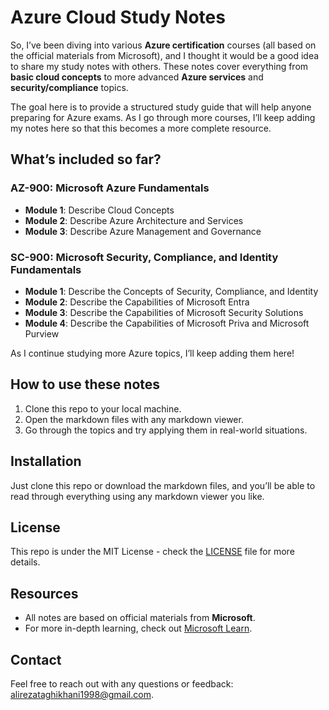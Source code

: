 # Azure Cloud Study Notes

So, I’ve been diving into various **Azure certification** courses (all based on the official materials from Microsoft), and I thought it would be a good idea to share my study notes with others. These notes cover everything from **basic cloud concepts** to more advanced **Azure services** and **security/compliance** topics.

The goal here is to provide a structured study guide that will help anyone preparing for Azure exams. As I go through more courses, I’ll keep adding my notes here so that this becomes a more complete resource.

## What’s included so far?

### AZ-900: Microsoft Azure Fundamentals
- **Module 1**: Describe Cloud Concepts
- **Module 2**: Describe Azure Architecture and Services
- **Module 3**: Describe Azure Management and Governance

### SC-900: Microsoft Security, Compliance, and Identity Fundamentals
- **Module 1**: Describe the Concepts of Security, Compliance, and Identity
- **Module 2**: Describe the Capabilities of Microsoft Entra
- **Module 3**: Describe the Capabilities of Microsoft Security Solutions
- **Module 4**: Describe the Capabilities of Microsoft Priva and Microsoft Purview

As I continue studying more Azure topics, I’ll keep adding them here!

## How to use these notes
1. Clone this repo to your local machine.
2. Open the markdown files with any markdown viewer.
3. Go through the topics and try applying them in real-world situations.

## Installation
Just clone this repo or download the markdown files, and you’ll be able to read through everything using any markdown viewer you like.

## License
This repo is under the MIT License - check the [LICENSE](LICENSE) file for more details.

## Resources
- All notes are based on official materials from **Microsoft**.
- For more in-depth learning, check out [Microsoft Learn](https://learn.microsoft.com/).

## Contact
Feel free to reach out with any questions or feedback: [alirezataghikhani1998@gmail.com](mailto:alirezataghikhani1998@gmail.com).
